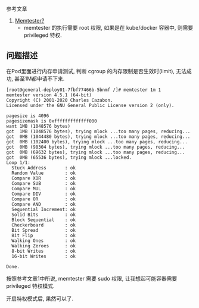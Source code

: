 参考文章

1. [Memtester?](https://forums.raspberrypi.com/viewtopic.php?t=211648)
    - memtester 的执行需要 root 权限, 如果是在 kube/docker 容器中, 则需要 privileged 特权.

## 问题描述

在Pod里面进行内存申请测试, 判断 cgroup 的内存限制是否生效时(limit), 无法成功, 甚至1M都申请不下来.

```log
[root@general-deploy01-7fbf77466b-5bnmf /]# memtester 1m 1
memtester version 4.5.1 (64-bit)
Copyright (C) 2001-2020 Charles Cazabon.
Licensed under the GNU General Public License version 2 (only).

pagesize is 4096
pagesizemask is 0xfffffffffffff000
want 1MB (1048576 bytes)
got  1MB (1048576 bytes), trying mlock ...too many pages, reducing...
got  0MB (1044480 bytes), trying mlock ...too many pages, reducing...
got  0MB (102400 bytes), trying mlock ...too many pages, reducing...
got  0MB (98304 bytes), trying mlock ...too many pages, reducing...
got  0MB (69632 bytes), trying mlock ...too many pages, reducing...
got  0MB (65536 bytes), trying mlock ...locked.
Loop 1/1:
  Stuck Address       : ok
  Random Value        : ok
  Compare XOR         : ok
  Compare SUB         : ok
  Compare MUL         : ok
  Compare DIV         : ok
  Compare OR          : ok
  Compare AND         : ok
  Sequential Increment: ok
  Solid Bits          : ok
  Block Sequential    : ok
  Checkerboard        : ok
  Bit Spread          : ok
  Bit Flip            : ok
  Walking Ones        : ok
  Walking Zeroes      : ok
  8-bit Writes        : ok
  16-bit Writes       : ok

Done.
```

按照参考文章1中所说, memtester 需要 sudo 权限, 让我想起可能容器需要 privileged 特权模式.

开启特权模式后, 果然可以了.
